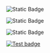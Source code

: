 ![Static Badge](https://img.shields.io/badge/Python-3776AB?style=for-the-badge&logo=python&logoColor=white)

![Static Badge](https://img.shields.io/badge/GNU_AGPLv3-purple)

![Static Badge](https://img.shields.io/badge/Linux-FCC624?style=for-the-badge&logo=linux&logoColor=black)

<!-- ![Deploy badge](https://github.com/RAV-Organization/SE_HW_1/actions/workflows/python-app.yml/badge.svg) -->

[![Test badge](https://github.com/RAV-Organization/SE_HW_2/actions/workflows/python-app.yml/badge.svg)](https://github.com/RAV-Organization/SE_HW_2/actions/workflows/python-app.yml)
